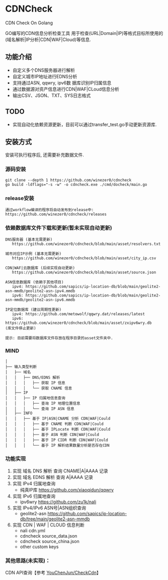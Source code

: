 # CDNCheck
CDN Check On Golang

GO编写的CDN信息分析检查工具 用于检查(URL|Domain|IP)等格式目标所使用的(域名解析|IP分析|CDN|WAF|Cloud)等信息.

## 功能介绍
- 自定义多个DNS服务器进行解析
- 自定义城市IP地址进行EDNS分析
- 支持通过ASN, qqwry, ipv6数 据库识别IP归属信息
- 通过数据源对资产信息进行CDN|WAF|CLoud信息分析
- 输出CSV、JSON、TXT、SYS日志格式


## TODO
- 实现自动化依赖资源更新，目前可以通过transfer_test.go手动更新资源库.


## 安装方式
安装可执行程序后, 还需要补充数据文件.

### 源码安装
```
git clone --depth 1 https://github.com/winezer0/cdncheck
go build -ldflags="-s -w" -o cdncheck.exe ./cmd/docheck/main.go
```

### release安装
```
通过workflow编译的程序将自动发布到release中:
https://github.com/winezer0/cdncheck/releases
```

### 依赖数据库文件下载和更新(暂未实现自动更新)
```
DNS服务器 (基本无需更新)
   https://github.com/winezer0/cdncheck/blob/main/asset/resolvers.txt
   
城市对应IP示例 (基本无需更新)
   https://github.com/winezer0/cdncheck/blob/main/asset/city_ip.csv
      
CDN|WAF|云数据库 (后续实现自动更新)
   https://github.com/winezer0/cdncheck/blob/main/asset/source.json

ASN信息数据库 (依赖于其他项目)
   ipv4: https://github.com/sapics/ip-location-db/blob/main/geolite2-asn-mmdb/geolite2-asn-ipv4.mmdb
   ipv6: https://github.com/sapics/ip-location-db/blob/main/geolite2-asn-mmdb/geolite2-asn-ipv6.mmdb 

IP定位数据库 (建议周期性更新)
   ipv4: https://github.com/metowolf/qqwry.dat/releases/latest 
   ipv6: https://github.com/winezer0/cdncheck/blob/main/asset/zxipv6wry.db   (库文件停止更新)

提示: 目前需要将数据库文件存放在程序目录的asset文件夹中.
```



### MIND
```
│
├── 输入类型判断
│   ├── 域名
│   │   ├── DNS/EDNS 解析
│   │   │   ├── 获取 IP 信息
│   │   │   └── 获取 CNAME 信息
│   ├── IP   
│   │   ├── IP 归属地信息查询
│   │   │   ├── 查询 IP 地理位置信息
│   │   │   └── 查询 IP ASN 信息
│   ├── INFO  
│   │   ├── 基于 IP|ASN|CNAME 分析 CDN|WAF|Could
│   │   │   ├── 基于 CNAME 判断 CDN|WAF|Could
│   │   │   ├── 基于 IPLocate 判断 CDN|WAF|Could
│   │   │   ├── 基于 ASN 判断 CDN|WAF|Could
│   │   │   ├── 基于 IP CIDR 判断 CDN|WAF|Could
│   │   │   └── 基于 IP 解析结果数量分析是否存在CDN

```

### 功能实现
1. 实现 域名 DNS 解析 查询 CNAME|A|AAAA 记录
2. 实现 域名 EDNS 解析 查询 A|AAAA 记录
3. 实现 IPv4 归属地查询
   - 纯真IP库 https://github.com/xiaoqidun/qqwry
4. 实现 IPv6 归属地查询
   - ipv6wry https://github.com/zu1k/nali
5. 实现 IPv4/IPv6 ASN号|ASN组织查询
    - geolite2-asn https://github.com/sapics/ip-location-db/tree/main/geolite2-asn-mmdb
6. 实现 CDN | WAF | CLOUD 信息判断
   - nali cdn.yml
   - cdncheck  source_data.json
   - cdncheck  source_china.json
   - other custom keys

### 其他思路(未实现)：
CDN API查询【参考 [YouChenJun/CheckCdn](https://github.com/YouChenJun/CheckCdn)】

